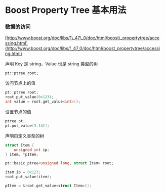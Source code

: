 # Boost Property Tree 基本用法

### 数据的访问

[http://www.boost.org/doc/libs/1\_47\_0/doc/html/boost\_propertytree/accessing.html](http://www.boost.org/doc/libs/1_47_0/doc/html/boost_propertytree/accessing.html)

声明 Key 是 string、Value 也是 string 类型的树

```
pt::ptree root;
```

访问节点上的值

```cpp
pt::ptree root;
root.put_value(0x123);
int value = root.get_value<int>();
```

设置节点的值

```cpp
ptree pt;
pt.put_value(3.14f);
```

声明自定义类型的树

```cpp
struct Item {
    unsigned int ip;
} item, *pItem;

pt::basic_ptree<unsigned long, struct Item> root;

item.ip = 0x123;
root.put_value(item);

pItem = &root.get_value<struct Item>();
```



